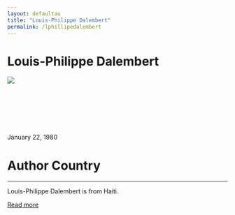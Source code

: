 ```yaml
---
layout: defaultau
title: "Louis-Philippe Dalembert"
permalink: /lphillipedalembert
---
```

<!-- partial:index.partial.html -->
<div class="content">
    <h1>Louis-Philippe Dalembert</h1>
    <div class="quote">
        <div><img src="https://fac.umass.edu/ArticleMedia/Images/pre12Images/lenelle.jpg" class="logo"></div>
    </div>
    <div class="timeline">
        <div style="padding-bottom:100px;"></div>
        <div class="block">
            <div class="date right"><p class="right"> January 22, 1980 </p></div>
            <div class="dot"></div>
            <div class="left first">
                <h1>Author Country</h1><hr>
            <p> Louis-Philippe Dalembert is from Haiti.</p>
                <a href="https://en.wikipedia.org/wiki/Louis-Philippe_Dalembert" target="_blank">Read more</a>
            </div>
        </div>
